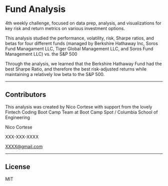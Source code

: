 # Fund Analysis
4th weekly challenge, focused on data prep, analysis, and visualizations for key risk and return metrics on various investment options. 

This analysis studied the performance, volatility, risk, Sharpe ratios, and betas for four different funds (managed by Berkshire Hathaway Inc, Soros Fund Managament LLC, Tiger Global Management LLC, and Soros Fund Management LLC) vs. the S&P 500

Through the analysis, we learned that the Berkshire Hathaway Fund had the best Sharpe Ratio, and therefore the best risk-adjusted returns while maintaining a relatively low beta to the S&P 500. 

---

## Contributors

This analysis was created by Nico Cortese with support from the lovely Fintech Coding Boot Camp Team at Boot Camp Spot / Columbia School of Engineering

Nico Cortese

XXX-XXX-XXXX

XXXX@gmail.com

---

## License

MIT
